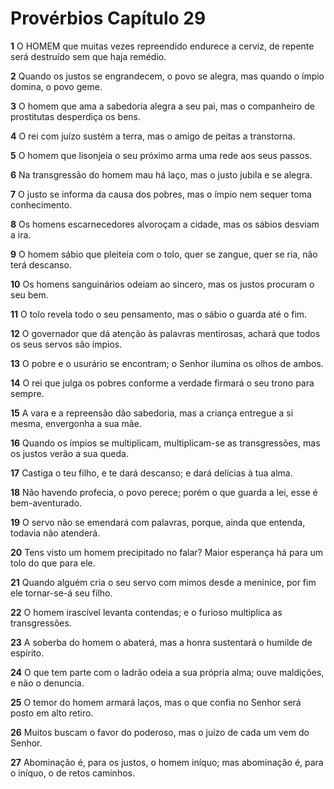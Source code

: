 # Provérbios Capítulo 29

**1** 	O HOMEM que muitas vezes repreendido endurece a cerviz, de repente será destruído sem que haja remédio.

**2** 	Quando os justos se engrandecem, o povo se alegra, mas quando o ímpio domina, o povo geme.

**3** 	O homem que ama a sabedoria alegra a seu pai, mas o companheiro de prostitutas desperdiça os bens.

**4** 	O rei com juízo sustém a terra, mas o amigo de peitas a transtorna.

**5** 	O homem que lisonjeia o seu próximo arma uma rede aos seus passos.

**6** 	Na transgressão do homem mau há laço, mas o justo jubila e se alegra.

**7** 	O justo se informa da causa dos pobres, mas o ímpio nem sequer toma conhecimento.

**8** 	Os homens escarnecedores alvoroçam a cidade, mas os sábios desviam a ira.

**9** 	O homem sábio que pleiteia com o tolo, quer se zangue, quer se ria, não terá descanso.

**10** 	Os homens sanguinários odeiam ao sincero, mas os justos procuram o seu bem.

**11** 	O tolo revela todo o seu pensamento, mas o sábio o guarda até o fim.

**12** 	O governador que dá atenção às palavras mentirosas, achará que todos os seus servos são ímpios.

**13** 	O pobre e o usurário se encontram; o Senhor ilumina os olhos de ambos.

**14** 	O rei que julga os pobres conforme a verdade firmará o seu trono para sempre.

**15** 	A vara e a repreensão dão sabedoria, mas a criança entregue a si mesma, envergonha a sua mãe.

**16** 	Quando os ímpios se multiplicam, multiplicam-se as transgressões, mas os justos verão a sua queda.

**17** 	Castiga o teu filho, e te dará descanso; e dará delícias à tua alma.

**18** 	Não havendo profecia, o povo perece; porém o que guarda a lei, esse é bem-aventurado.

**19** 	O servo não se emendará com palavras, porque, ainda que entenda, todavia não atenderá.

**20** 	Tens visto um homem precipitado no falar? Maior esperança há para um tolo do que para ele.

**21** 	Quando alguém cria o seu servo com mimos desde a meninice, por fim ele tornar-se-á seu filho.

**22** 	O homem irascível levanta contendas; e o furioso multiplica as transgressões.

**23** 	A soberba do homem o abaterá, mas a honra sustentará o humilde de espírito.

**24** 	O que tem parte com o ladrão odeia a sua própria alma; ouve maldições, e não o denuncia.

**25** 	O temor do homem armará laços, mas o que confia no Senhor será posto em alto retiro.

**26** 	Muitos buscam o favor do poderoso, mas o juízo de cada um vem do Senhor.

**27** 	Abominação é, para os justos, o homem iníquo; mas abominação é, para o iníquo, o de retos caminhos.

